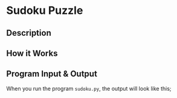 # Sudoku Puzzle

## Description

## How it Works

## Program Input & Output

When you run the program `sudoku.py`, the output will look like this;

```
```
